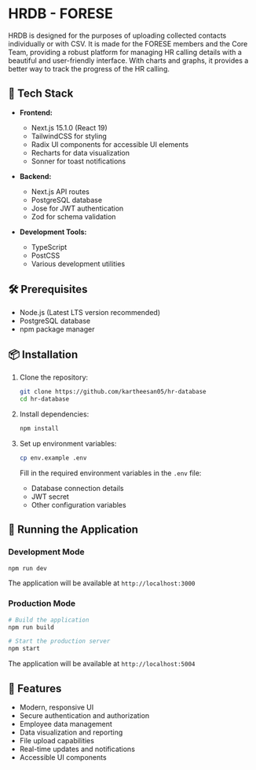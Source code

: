 # HRDB - FORESE

HRDB is designed for the purposes of uploading collected contacts individually or with CSV. It is made for the FORESE members and the Core Team, providing a robust platform for managing HR calling details with a beautiful and user-friendly interface. With charts and graphs, it provides a better way to track the progress of the HR calling.

## 🚀 Tech Stack

- **Frontend:**
  - Next.js 15.1.0 (React 19)
  - TailwindCSS for styling
  - Radix UI components for accessible UI elements
  - Recharts for data visualization
  - Sonner for toast notifications

- **Backend:**
  - Next.js API routes
  - PostgreSQL database
  - Jose for JWT authentication
  - Zod for schema validation

- **Development Tools:**
  - TypeScript
  - PostCSS
  - Various development utilities

## 🛠️ Prerequisites

- Node.js (Latest LTS version recommended)
- PostgreSQL database
- npm package manager

## 📦 Installation

1. Clone the repository:
   ```bash
   git clone https://github.com/kartheesan05/hr-database
   cd hr-database
   ```

2. Install dependencies:
   ```bash
   npm install
   ```

3. Set up environment variables:
   ```bash
   cp env.example .env
   ```
   Fill in the required environment variables in the `.env` file:
   - Database connection details
   - JWT secret
   - Other configuration variables


## 🚀 Running the Application

### Development Mode
```bash
npm run dev
```
The application will be available at `http://localhost:3000`

### Production Mode
```bash
# Build the application
npm run build

# Start the production server
npm start
```
The application will be available at `http://localhost:5004`

## 🔑 Features

- Modern, responsive UI
- Secure authentication and authorization
- Employee data management
- Data visualization and reporting
- File upload capabilities
- Real-time updates and notifications
- Accessible UI components

